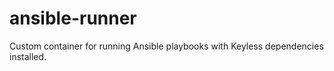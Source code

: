 # ansible-runner
Custom container for running Ansible playbooks with Keyless dependencies installed.